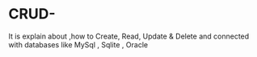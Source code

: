 # CRUD-
It is explain about ,how to Create, Read, Update &amp; Delete and connected with databases like MySql , Sqlite , Oracle
